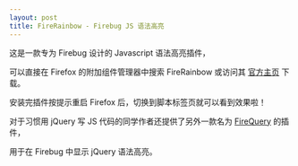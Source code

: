 ```yaml
---
layout: post
title: FireRainbow - Firebug JS 语法高亮
---
```


这是一款专为 Firebug 设计的 Javascript 语法高亮插件，

可以直接在 Firefox 的附加组件管理器中搜索 FireRainbow 或访问其 [官方主页](https://addons.mozilla.org/zh-CN/firefox/addon/firerainbow/) 下载。

安装完插件按提示重启 Firefox 后，切换到脚本标签页就可以看到效果啦！

对于习惯用 jQuery 写 JS 代码的同学作者还提供了另外一款名为 [FireQuery](https://addons.mozilla.org/zh-CN/firefox/addon/firequery/) 的插件，

用于在 Firebug 中显示 jQuery 语法高亮。
